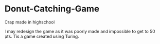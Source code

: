 # Donut-Catching-Game
Crap made in highschool

I may redesign the game as it was poorly made and impossible to get to 50 pts.
Tis a game created using Turing.
